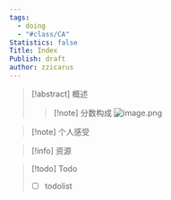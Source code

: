 ```yaml
---
tags:
  - doing
  - "#class/CA"
Statistics: false
Title: Index
Publish: draft
author: zzicarus
---
```

>[!abstract] 概述
>>[!note] 分数构成
>>![image.png](https://zzh-pic-for-self.oss-cn-hangzhou.aliyuncs.com/img/202409161011074.png)




>[!note] 个人感受

>[!info] 资源

>[!todo] Todo
>- [ ] todolist
